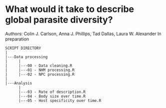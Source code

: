 # What would it take to describe global parasite diversity?

Authors: Colin J. Carlson, Anna J. Phillips, Tad Dallas, Laura W. Alexander
In preparation

```
SCRIPT DIRECTORY
|
|---Data processing
|     |
|     |---00 - Data cleaning.R	
|     |---01 - NHM processing.R	
|     |---02 - NPC processing.R
|
|---Analysis 
      |
      |---03 - Rate of description.R
      |---04 - Body size over time.R
      |---05 - Host specificity over time.R	
```
